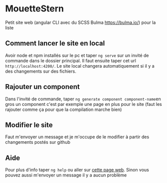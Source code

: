 # MouetteStern

Petit site web (angular CLI avec du SCSS Bulma https://bulma.io/) pour la liste 

## Comment lancer le site en local

Avoir node et npm installés sur le pc et taper `ng serve` sur un invité de commande dans le dossier principal. Il faut ensuite taper cet url `http://localhost:4200/`. Le site local changera automatiquement si il y a des changements sur des fichiers.

## Rajouter un component

Dans l'invité de commande, taper `ng generate component component-name`en gros un component c'est par exemple une page en plus pour le site (faut les rajouter comme ça pour que la compilation marche bien)

## Modifier le site

Faut m'envoyer un message et je m'occupe de le modifier à partir des changements postés sur github

## Aide

Pour plus d'info taper `ng help` ou aller sur [cette page web](https://angular.io/cli).
Sinon vous pouvez aussi m'envoyer un message il y a aucun problème